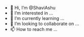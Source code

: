 - 👋 Hi, I’m @ShaviAshu
- 👀 I’m interested in ...
- 🌱 I’m currently learning ...
- 💞️ I’m looking to collaborate on ...
- 📫 How to reach me ...

<!---
ShaviAshu/ShaviAshu is a ✨ special ✨ repository because its `README.md` (this file) appears on your GitHub profile.
You can click the Preview link to take a look at your changes.
--->

